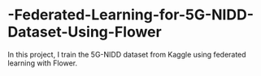 # -Federated-Learning-for-5G-NIDD-Dataset-Using-Flower
In this project, I train the 5G-NIDD dataset from Kaggle using federated learning with Flower.
